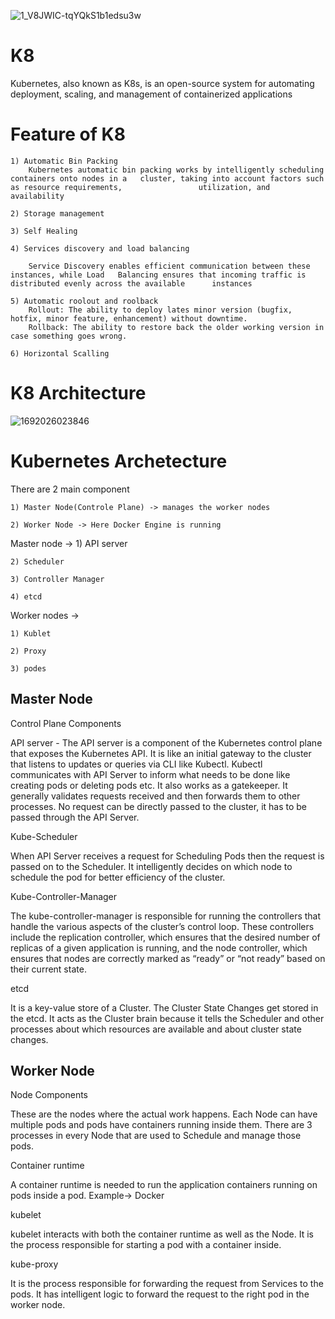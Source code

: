 ![1_V8JWIC-tqYQkS1b1edsu3w](https://github.com/Sachinnayak0712/DevOps-AWS-Interview_question/assets/66566069/91bbb407-b22e-4995-810a-2b5e455415ab)
# K8 
Kubernetes, also known as K8s, is an open-source system for automating deployment, scaling, and management of containerized applications

# Feature of K8
	1) Automatic Bin Packing
		Kubernetes automatic bin packing works by intelligently scheduling containers onto nodes in a 	cluster, taking into account factors such as resource requirements, 				utilization, and availability
  
	2) Storage management 
 
	3) Self Healing
 
	4) Services discovery and load balancing
 
		Service Discovery enables efficient communication between these instances, while Load 	Balancing ensures that incoming traffic is distributed evenly across the available 		instances
  
	5) Automatic roolout and roolback
		Rollout: The ability to deploy lates minor version (bugfix, hotfix, minor feature, enhancement) without downtime. 
		Rollback: The ability to restore back the older working version in case something goes wrong.
  
	6) Horizontal Scalling

 # K8 Architecture
![1692026023846](https://github.com/Sachinnayak0712/DevOps-AWS-Interview_question/assets/66566069/15d2c3b3-e667-4463-a381-732767bfd95e)
# Kubernetes Archetecture
There are 2 main component 

	1) Master Node(Controle Plane) -> manages the worker nodes
 
	2) Worker Node -> Here Docker Engine is running

Master node -> 
	1) API server
 
	2) Scheduler
 
	3) Controller Manager
 
	4) etcd
 
Worker nodes -> 

	1) Kublet
 
	2) Proxy
 
	3) podes
 

## Master Node
Control Plane Components

API server - The API server is a component of the Kubernetes control plane that exposes the Kubernetes API. It is like an initial gateway to the cluster that listens to updates or queries via CLI like Kubectl. Kubectl communicates with API Server to inform what needs to be done like creating pods or deleting pods etc. It also works as a gatekeeper. It generally validates requests received and then forwards them to other processes. No request can be directly passed to the cluster, it has to be passed through the API Server.

Kube-Scheduler

When API Server receives a request for Scheduling Pods then the request is passed on to the Scheduler. It intelligently decides on which node to schedule the pod for better efficiency of the cluster.

Kube-Controller-Manager

The kube-controller-manager is responsible for running the controllers that handle the various aspects of the cluster’s control loop. These controllers include the replication controller, which ensures that the desired number of replicas of a given application is running, and the node controller, which ensures that nodes are correctly marked as “ready” or “not ready” based on their current state.

etcd 

It is a key-value store of a Cluster. The Cluster State Changes get stored in the etcd. It acts as the Cluster brain because it tells the Scheduler and other processes about which resources are available and about cluster state changes.


## Worker Node

Node Components

These are the nodes where the actual work happens. Each Node can have multiple pods and pods have containers running inside them. There are 3 processes in every Node that are used to Schedule and manage those pods.

Container runtime

A container runtime is needed to run the application containers running on pods inside a pod. Example-> Docker

kubelet

 kubelet interacts with both the container runtime as well as the Node. It is the process responsible for starting a pod with a container inside.

kube-proxy

It is the process responsible for forwarding the request from Services to the pods. It has intelligent logic to forward the request to the right pod in the worker node.



